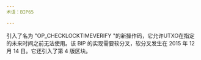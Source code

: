 ```yaml
---
术语：BIP65

---
```

引入了名为 "OP_CHECKLOCKTIMEVERIFY "的新操作码，它允许UTXO在指定的未来时间之前无法使用。该 BIP 的实现需要软分叉，软分叉发生在 2015 年 12 月 14 日。它还引入了第 4 版区块。